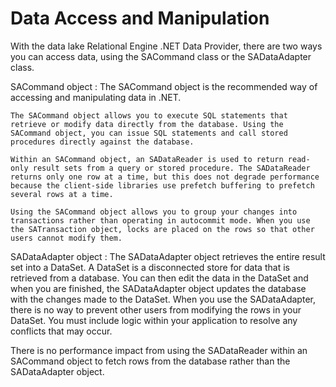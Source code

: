 <!-- loio3bcf4ef66c5f1014abecbc93e5669d28 -->

# Data Access and Manipulation

With the data lake Relational Engine .NET Data Provider, there are two ways you can access data, using the SACommand class or the SADataAdapter class.

 SACommand object
 :   The SACommand object is the recommended way of accessing and manipulating data in .NET.

    The SACommand object allows you to execute SQL statements that retrieve or modify data directly from the database. Using the SACommand object, you can issue SQL statements and call stored procedures directly against the database.

    Within an SACommand object, an SADataReader is used to return read-only result sets from a query or stored procedure. The SADataReader returns only one row at a time, but this does not degrade performance because the client-side libraries use prefetch buffering to prefetch several rows at a time.

    Using the SACommand object allows you to group your changes into transactions rather than operating in autocommit mode. When you use the SATransaction object, locks are placed on the rows so that other users cannot modify them.

  SADataAdapter object
 :   The SADataAdapter object retrieves the entire result set into a DataSet. A DataSet is a disconnected store for data that is retrieved from a database. You can then edit the data in the DataSet and when you are finished, the SADataAdapter object updates the database with the changes made to the DataSet. When you use the SADataAdapter, there is no way to prevent other users from modifying the rows in your DataSet. You must include logic within your application to resolve any conflicts that may occur.

 There is no performance impact from using the SADataReader within an SACommand object to fetch rows from the database rather than the SADataAdapter object.


